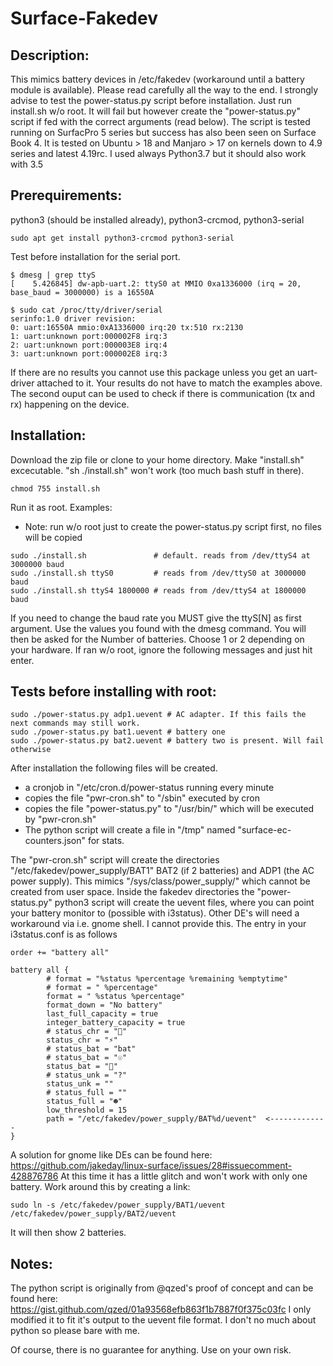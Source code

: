# Surface-Fakedev
Description:
-
This mimics battery devices in /etc/fakedev (workaround until a battery module is available). Please read carefully all the way to the end. I strongly advise to test the power-status.py script before installation. Just run install.sh w/o root. It will fail but however create the "power-status.py" script if fed with the correct arguments (read below). The script is tested running on SurfacPro 5 series but success has also been seen on Surface Book 4. It is tested on Ubuntu > 18 and Manjaro > 17 on kernels down to 4.9 series and latest 4.19rc. I used always Python3.7 but it should also work with 3.5

Prerequirements:
-
python3 (should be installed already), python3-crcmod, python3-serial
```
sudo apt get install python3-crcmod python3-serial
```
Test before installation for the serial port.
```
$ dmesg | grep ttyS
[    5.426845] dw-apb-uart.2: ttyS0 at MMIO 0xa1336000 (irq = 20, base_baud = 3000000) is a 16550A

$ sudo cat /proc/tty/driver/serial
serinfo:1.0 driver revision:
0: uart:16550A mmio:0xA1336000 irq:20 tx:510 rx:2130
1: uart:unknown port:000002F8 irq:3
2: uart:unknown port:000003E8 irq:4
3: uart:unknown port:000002E8 irq:3
```
If there are no results you cannot use this package unless you get an uart-driver attached to it. Your results do not have to match the examples above. The second ouput can be used to check if there is communication (tx and rx) happening on the device.


Installation:
-
Download the zip file or clone to your home directory. Make "install.sh" excecutable. "sh ./install.sh" won't work (too much bash stuff in there).
```
chmod 755 install.sh
```
Run it as root. Examples:
- Note: run w/o root just to create the power-status.py script first, no files will be copied
```
sudo ./install.sh               # default. reads from /dev/ttyS4 at 3000000 baud
sudo ./install.sh ttyS0         # reads from /dev/ttyS0 at 3000000 baud
sudo ./install.sh ttyS4 1800000 # reads from /dev/ttyS4 at 1800000 baud
```
If you need to change the baud rate you MUST give the ttyS[N] as first argument. Use the values you found with the dmesg command. You will then be asked for the Number of batteries. Choose 1 or 2 depending on your hardware. If ran w/o root, ignore the following messages and just hit enter.

Tests before installing with root:
-
```
sudo ./power-status.py adp1.uevent # AC adapter. If this fails the next commands may still work.
sudo ./power-status.py bat1.uevent # battery one
sudo ./power-status.py bat2.uevent # battery two is present. Will fail otherwise
```
After installation the following files will be created.
- a cronjob in "/etc/cron.d/power-status running every minute
- copies the file "pwr-cron.sh" to "/sbin" executed by cron
- copies the file "power-status.py" to "/usr/bin/" which will be executed by "pwr-cron.sh"
- The python script will create a file in "/tmp" named "surface-ec-counters.json" for stats.

The "pwr-cron.sh" script will create the directories "/etc/fakedev/power_supply/BAT1" BAT2 (if 2 batteries)
and ADP1 (the AC power supply). This mimics "/sys/class/power_supply/" which cannot be created from user space.
Inside the fakedev directories the "power-status.py" python3 script will create the uevent files, where you
can point your battery monitor to (possible with i3status). Other DE's will need a workaround via i.e. gnome shell.
I cannot provide this. The entry in your i3status.conf is as follows
```
order += "battery all"

battery all { 
        # format = "%status %percentage %remaining %emptytime"
        # format = " %percentage"
        format = " %status %percentage"
        format_down = "No battery"
        last_full_capacity = true
        integer_battery_capacity = true
        # status_chr = ""
        status_chr = "⚡"
        # status_bat = "bat"
        # status_bat = "☉"
        status_bat = "" 
        # status_unk = "?"
        status_unk = ""
        # status_full = ""
        status_full = "☻" 
        low_threshold = 15
        path = "/etc/fakedev/power_supply/BAT%d/uevent"  <-------------
}
```
A solution for gnome like DEs can be found here: https://github.com/jakeday/linux-surface/issues/28#issuecomment-428876786 At this time it has a little glitch and won't work with only one battery. Work around this by creating a link:
```
sudo ln -s /etc/fakedev/power_supply/BAT1/uevent /etc/fakedev/power_supply/BAT2/uevent
```
It will then show 2 batteries.

Notes:
-
The python script is originally from @qzed's proof of concept and can be found here: https://gist.github.com/qzed/01a93568efb863f1b7887f0f375c03fc I only modified it to fit it's output to the uevent file format. I don't no much about python so please bare with me.


Of course, there is no guarantee for anything. Use on your own risk.
